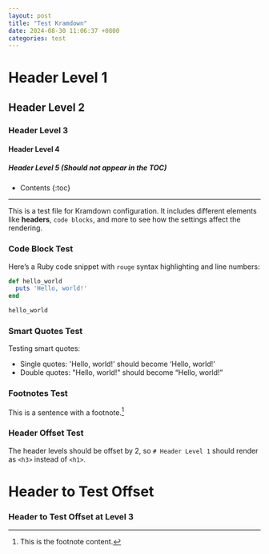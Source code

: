 ```yaml
---
layout: post
title: "Test Kramdown"
date: 2024-08-30 11:06:37 +0800
categories: test
---
```


# Header Level 1

## Header Level 2

### Header Level 3

#### Header Level 4

##### Header Level 5 (Should not appear in the TOC)

* Contents
{:toc}

---

This is a test file for Kramdown configuration. It includes different elements like **headers**, `code blocks`, and more to see how the settings affect the rendering.

### Code Block Test

Here’s a Ruby code snippet with `rouge` syntax highlighting and line numbers:

```ruby
def hello_world
  puts 'Hello, world!'
end

hello_world
```

### Smart Quotes Test

Testing smart quotes:

- Single quotes: 'Hello, world!' should become ‘Hello, world!’
- Double quotes: "Hello, world!" should become “Hello, world!”

### Footnotes Test

This is a sentence with a footnote.[^1]

[^1]: This is the footnote content.

### Header Offset Test

The header levels should be offset by 2, so `# Header Level 1` should render as `<h3>` instead of `<h1>`.

# Header to Test Offset

### Header to Test Offset at Level 3




